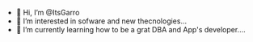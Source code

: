 - 👋 Hi, I’m @ItsGarro
- 👀 I’m interested in sofware and new thecnologies...
- 🌱 I’m currently learning how to be a grat DBA and App's developer....

<!---
ItsGarro/ItsGarro is a ✨ special ✨ repository because its `README.md` (this file) appears on your GitHub profile.
You can click the Preview link to take a look at your changes.
--->
